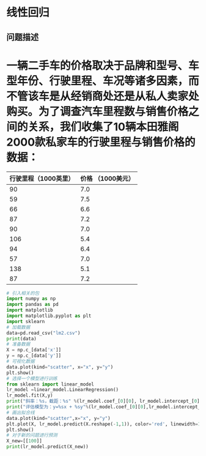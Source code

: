 # 线性回归

## 问题描述



# 一辆二手车的价格取决于品牌和型号、车型年份、行驶里程、车况等诸多因素，而不管该车是从经销商处还是从私人卖家处购买。为了调查汽车里程数与销售价格之间的关系，我们收集了10辆本田雅阁2000款私家车的行驶里程与销售价格的数据：

| 行驶里程（1000英里） | 价格   （1000美元） |
| -------------------- | ------------------- |
| 90                   | 7.0                 |
| 59                   | 7.5                 |
| 66                   | 6.6                 |
| 87                   | 7.2                 |
| 90                   | 7.0                 |
| 106                  | 5.4                 |
| 94                   | 6.4                 |
| 57                   | 7.0                 |
| 138                  | 5.1                 |
| 87                   | 7.2                 |

```python
# 引入相关的包
import numpy as np
import pandas as pd 
import matplotlib 
import matplotlib.pyplot as plt
import sklearn
# 加载数据
data=pd.read_csv("lm2.csv")
print(data)
# 准备数据
X = np.c_[data['x']]
y = np.c_[data['y']]
# 可视化数据
data.plot(kind="scatter", x="x", y="y")
plt.show()
# 选择一个模型进行训练
from sklearn import linear_model
lr_model =linear_model.LinearRegression()
lr_model.fit(X,y)
print("斜率：%s，截距：%s" %(lr_model.coef_[0][0], lr_model.intercept_[0]))
print("评估模型为：y=%sx + %sy"%(lr_model.coef_[0][0],lr_model.intercept_[0]))
# 画出拟合线
data.plot(kind="scatter",x="x", y="y")
plt.plot(X, lr_model.predict(X.reshape(-1,1)), color='red', linewidth=1)
plt.show()
# 对于新的问题进行预测
X_new=[[100]]
print(lr_model.predict(X_new))
```



